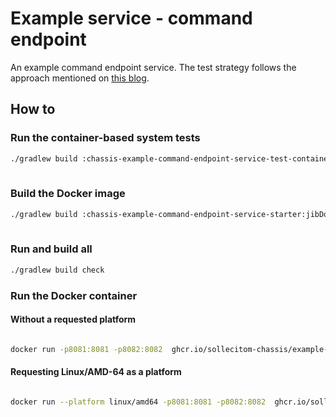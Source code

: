 # Example service - command endpoint

An example command endpoint service. The test strategy follows the approach mentioned on [this blog](https://sollecitom.github.io/software-product-development-blog/posts/2023/2023-09-07-stop-writing-unit-tests/).

## How to

### Run the container-based system tests

```bash
./gradlew build :chassis-example-command-endpoint-service-test-container-based:containerBasedServiceTest
 

```

### Build the Docker image

```bash
./gradlew build :chassis-example-command-endpoint-service-starter:jibDockerBuild
 

```

### Run and build all

```bash
./gradlew build check
```

### Run the Docker container

#### Without a requested platform

```bash

docker run -p8081:8081 -p8082:8082  ghcr.io/sollecitom-chassis/example-command-endpoint:latest
```

#### Requesting Linux/AMD-64 as a platform

```bash

docker run --platform linux/amd64 -p8081:8081 -p8082:8082  ghcr.io/sollecitom-chassis/example-command-endpoint:latest
```